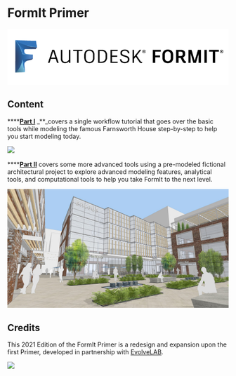 # FormIt Primer

![](<../.gitbook/assets/b5030b43-df24-4259-ad6a-94bcad61bc78 (1).png>)

## Content

\*\*\*\*[**Part I**](https://windows.help.formit.autodesk.com/building-the-farnsworth-house/part-i) _\*\*_covers a single workflow tutorial that goes over the basic tools while modeling the famous Farnsworth House step-by-step to help you start modeling today.

![](<../.gitbook/assets/farnsworth-house (1).png>)

\*\*\*\*[**Part II**](https://windows.help.formit.autodesk.com/building-the-farnsworth-house/part-ii) covers some more advanced tools using a pre-modeled fictional architectural project to explore advanced modeling features, analytical tools, and computational tools to help you take FormIt to the next level.

![](<../.gitbook/assets/screen1 (1).jpg>)

## Credits

This 2021 Edition of the FormIt Primer is a redesign and expansion upon the first Primer, developed in partnership with [EvolveLAB](https://www.evolvelab.io).

[![](<../.gitbook/assets/evolvelab\_logo\_\_horizontal (1).png>)](https://www.evolvelab.io)
